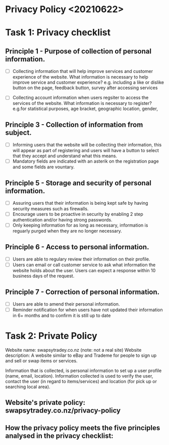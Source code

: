 # Privacy Policy <20210622>

# Task 1: Privacy checklist

## Principle 1 - Purpose of collection of personal information.
- [ ] Collecting information that will help improve services and customer experience of the website.
What information is necessary to help improve service and customer experience? e.g. including a like or dislike button on the page, feedback button, survey after accessing services

- [ ] Collecting account information when users regsiter to access the services of the website. What information is necessary to register? e.g.for statistical purposes, age bracket, geographic location, gender,

## Principle 3 - Collection of information from subject.
- [ ] Informing users that the website will be collecting their information, this will appear as part of registering and users will have a button to select that they accept and understand what this means.
- [ ] Mandatory fields are indicated with an asterik on the registration page and some fields are vountary.

## Principle 5 - Storage and security of personal information.
- [ ] Assuring users that their information is being kept safe by having security measures such as firewalls.
- [ ] Encourage users to be proactive in security by enabling 2 step authentication and/or having strong passwords.
- [ ] Only keeping information for as long as necessary, information is reguarly purged when they are no longer necessary.

## Principle 6 - Access to personal information.
- [ ] Users are able to regulary review their information on their profile.
- [ ] Users can email or call customer service to ask what information the website holds about the user. Users can expect a response within 10 business days of the request.

## Principle 7 - Correction of personal information.
- [ ] Users are able to amend their personal information.
- [ ] Reminder notification for when users have not updated their information in 6+ months and to confirm it is still up to date

# Task 2: Private Policy
Website name: swapsytradey.co.nz (note: not a real site)
Website description: A website similar to eBay and Trademe for people to sign up and sell or swap items or services. 

Information that is collected, is personal information to set up a user profile (name, email, location). Information collected is used to verify the user, contact the user (in regard to items/services) and location (for pick up or searching local area).


## Website's private policy: swapsytradey.co.nz/privacy-policy






## How the privacy policy meets the five principles analysed in the privacy checklist:
